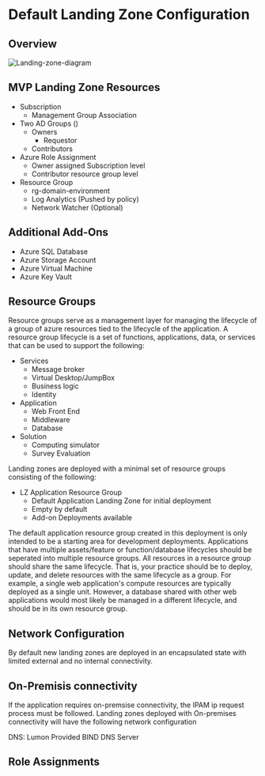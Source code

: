 # Default Landing Zone Configuration

## Overview

![Landing-zone-diagram](./landing-zone.drawio.png)

## MVP Landing Zone Resources

- Subscription
  - Management Group Association
- Two AD Groups ()
  - Owners
    - Requestor
  - Contributors
- Azure Role Assignment
  - Owner assigned Subscription level
  - Contributor resource group level
- Resource Group
  - rg-domain-environment
  - Log Analytics (Pushed by policy)
  - Network Watcher (Optional)

## Additional Add-Ons

- Azure SQL Database
- Azure Storage Account
- Azure Virtual Machine
- Azure Key Vault

## Resource Groups

Resource groups serve as a management layer for managing the lifecycle of a group of azure resources tied to the lifecycle of the application. A resource group lifecycle is a set of functions, applications, data, or services that can be used to support the following:

- Services
  - Message broker
  - Virtual Desktop/JumpBox
  - Business logic
  - Identity
- Application
  - Web Front End
  - Middleware
  - Database
- Solution
  - Computing simulator
  - Survey Evaluation

Landing zones are deployed with a minimal set of resource groups consisting of the following:  

- LZ Application Resource Group
  - Default Application Landing Zone for initial deployment
  - Empty by default
  - Add-on Deployments available

The default application resource group created in this deployment is only intended to be a starting area for development deployments. Applications that have multiple assets/feature or function/database lifecycles should be seperated into multiple resource groups. All resources in a resource group should share the same lifecycle. That is, your practice should be to deploy, update, and delete resources with the same lifecycle as a group. For example, a single web application's compute resources are typically deployed as a single unit. However, a database shared with other web applications would most likely be managed in a different lifecycle, and should be in its own resource group.

## Network Configuration

By default new landing zones are deployed in an encapsulated state with limited external and no internal connectivity.

## On-Premisis connectivity
If the application requires on-premsise connectivity, the IPAM ip request process must be followed. Landing zones deployed with On-premises connectivity will have the following network configuration

DNS: Lumon Provided BIND DNS Server

## Role Assignments
